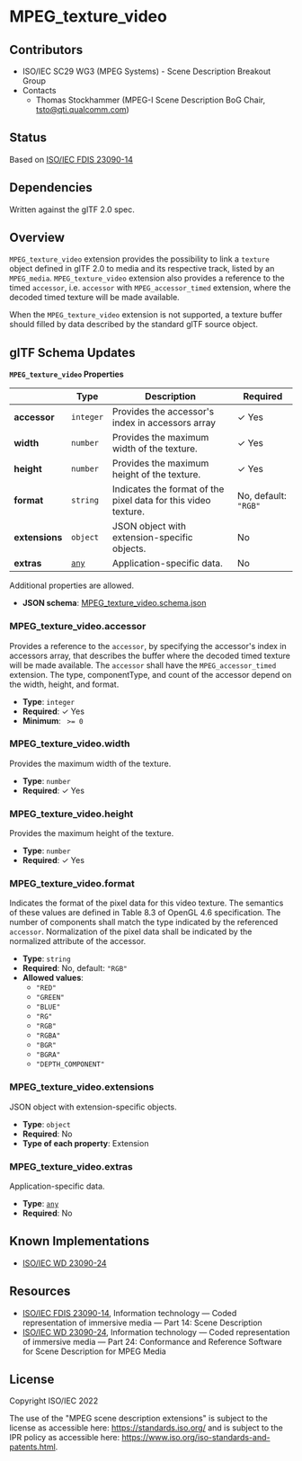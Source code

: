 # MPEG_texture_video

## Contributors

* ISO/IEC SC29 WG3 (MPEG Systems) - Scene Description Breakout Group
* Contacts
  * Thomas Stockhammer (MPEG-I Scene Description BoG Chair, tsto@qti.qualcomm.com)

## Status

Based on [ISO/IEC FDIS 23090-14](https://www.iso.org/standard/80900.html)

## Dependencies

Written against the glTF 2.0 spec.

## Overview

`MPEG_texture_video` extension provides the possibility to link a `texture` 
object defined in glTF 2.0 to media and its respective track, listed by 
an `MPEG_media`. `MPEG_texture_video` extension also provides a reference 
to the timed `accessor`, i.e. `accessor` with `MPEG_accessor_timed` extension, 
where the decoded timed texture will be made available.

When the `MPEG_texture_video` extension is not supported, a texture buffer 
should filled by data described by the standard glTF source object.

## glTF Schema Updates

**`MPEG_texture_video` Properties**

|   |Type|Description|Required|
|---|---|---|---|
|**accessor**|`integer`|Provides the accessor's index in accessors array| &#10003; Yes|
|**width**|`number`|Provides the maximum width of the texture.| &#10003; Yes|
|**height**|`number`|Provides the maximum height of the texture.| &#10003; Yes|
|**format**|`string`|Indicates the format of the pixel data for this video texture.|No, default: `"RGB"`|
|**extensions**|`object`|JSON object with extension-specific objects.|No|
|**extras**|[`any`](#reference-any)|Application-specific data.|No|

Additional properties are allowed.

* **JSON schema**: [MPEG_texture_video.schema.json](/Extensions/MPEG_texture_video/schema/MPEG_texture_video.schema.json)

### MPEG_texture_video.accessor

Provides a reference to the `accessor`, by specifying the accessor's index in accessors array, that describes the buffer where the decoded timed texture will be made available. The `accessor` shall have the `MPEG_accessor_timed` extension. The type, componentType, and count of the accessor depend on the width, height, and format.

* **Type**: `integer`
* **Required**:  &#10003; Yes
* **Minimum**: ` >= 0`

### MPEG_texture_video.width

Provides the maximum width of the texture.

* **Type**: `number`
* **Required**:  &#10003; Yes

### MPEG_texture_video.height

Provides the maximum height of the texture.

* **Type**: `number`
* **Required**:  &#10003; Yes

### MPEG_texture_video.format

Indicates the format of the pixel data for this video texture. The semantics of these values are defined in Table 8.3 of OpenGL 4.6 specification. The number of components shall match the type indicated by the referenced `accessor`. Normalization of the pixel data shall be indicated by the normalized attribute of the accessor.

* **Type**: `string`
* **Required**: No, default: `"RGB"`
* **Allowed values**:
    * `"RED"`
    * `"GREEN"`
    * `"BLUE"`
    * `"RG"`
    * `"RGB"`
    * `"RGBA"`
    * `"BGR"`
    * `"BGRA"`
    * `"DEPTH_COMPONENT"`

### MPEG_texture_video.extensions

JSON object with extension-specific objects.

* **Type**: `object`
* **Required**: No
* **Type of each property**: Extension

### MPEG_texture_video.extras

Application-specific data.

* **Type**: [`any`](#reference-any)
* **Required**: No

## Known Implementations

* [ISO/IEC WD 23090-24](https://www.iso.org/standard/83696.html)

## Resources

* [ISO/IEC FDIS 23090-14](https://www.iso.org/standard/80900.html), Information technology — Coded representation of immersive media — Part 14: Scene Description 
* [ISO/IEC WD 23090-24](https://www.iso.org/standard/83696.html), Information technology — Coded representation of immersive media — Part 24: Conformance and Reference Software for Scene Description for MPEG Media

## License

Copyright ISO/IEC 2022

The use of the "MPEG scene description extensions" is subject to the license as accessible here: https://standards.iso.org/ and is subject to the IPR policy as accessible here: https://www.iso.org/iso-standards-and-patents.html.

